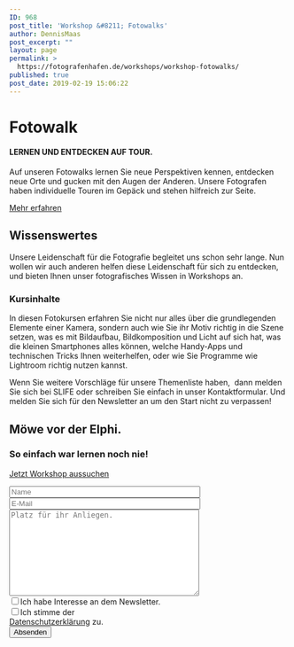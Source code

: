 ```yaml
---
ID: 968
post_title: 'Workshop &#8211; Fotowalks'
author: DennisMaas
post_excerpt: ""
layout: page
permalink: >
  https://fotografenhafen.de/workshops/workshop-fotowalks/
published: true
post_date: 2019-02-19 15:06:22
---
```

<h1>Fotowalk</h1>		
			<h4>LERNEN UND ENTDECKEN AUF TOUR.</h4>		
		<p>Auf unseren Fotowalks lernen Sie neue Perspektiven kennen, entdecken neue Orte und gucken mit den Augen der Anderen. Unsere Fotografen haben individuelle Touren im Gepäck und stehen hilfreich zur Seite.</p>		
			<a href="#weiterlesen" role="button">
						Mehr erfahren
					</a>
			<h2>Wissenswertes</h2>		
		<p>Unsere Leidenschaft für die Fotografie begleitet uns schon sehr lange. Nun wollen wir auch anderen helfen diese Leidenschaft für sich zu entdecken, und bieten Ihnen unser fotografisches Wissen in Workshops an.</p>		
			<h3>Kursinhalte</h3>		
		<p>In diesen Fotokursen erfahren Sie nicht nur alles über die grundlegenden Elemente einer Kamera, sondern auch wie Sie ihr Motiv richtig in die Szene setzen, was es mit Bildaufbau, Bildkomposition und Licht auf sich hat, was die kleinen Smartphones alles können, welche Handy-Apps und technischen Tricks Ihnen weiterhelfen, oder wie Sie Programme wie Lightroom richtig nutzen kannst.</p><p>Wenn Sie weitere Vorschläge für unsere Themenliste haben,  dann melden Sie sich bei SLIFE oder schreiben Sie einfach in unser Kontaktformular. Und melden Sie sich für den Newsletter an um den Start nicht zu verpassen!</p>		
			<h2>Möwe vor der Elphi.</h2>		
			<h3>So einfach war lernen noch nie!</h3>		
			<a href="#weiterlesen" role="button">
						Jetzt Workshop aussuchen
					</a>
<form action="/wp-admin/admin-ajax.php#wpcf7-f415-o1" method="post" novalidate="novalidate">
<input type="hidden" name="_wpcf7" value="415" />
<input type="hidden" name="_wpcf7_version" value="5.1.3" />
<input type="hidden" name="_wpcf7_locale" value="en_US" />
<input type="hidden" name="_wpcf7_unit_tag" value="wpcf7-f415-o1" />
<input type="hidden" name="_wpcf7_container_post" value="0" />
<input type="hidden" name="_wpcf7cf_hidden_group_fields" value="" />
<input type="hidden" name="_wpcf7cf_hidden_groups" value="" />
<input type="hidden" name="_wpcf7cf_visible_groups" value="" />
<input type="hidden" name="_wpcf7cf_options" value="{&quot;form_id&quot;:415,&quot;conditions&quot;:[{&quot;then_field&quot;:&quot;-1&quot;,&quot;and_rules&quot;:[{&quot;if_field&quot;:&quot;-1&quot;,&quot;operator&quot;:&quot;equals&quot;,&quot;if_value&quot;:&quot;Interiorfotografie&quot;}]},{&quot;then_field&quot;:&quot;-1&quot;,&quot;and_rules&quot;:[{&quot;if_field&quot;:&quot;-1&quot;,&quot;operator&quot;:&quot;equals&quot;,&quot;if_value&quot;:&quot;Exteriorfotografie&quot;}]},{&quot;then_field&quot;:&quot;-1&quot;,&quot;and_rules&quot;:[{&quot;if_field&quot;:&quot;-1&quot;,&quot;operator&quot;:&quot;equals&quot;,&quot;if_value&quot;:&quot;Portru00e4tfotografie&quot;}]},{&quot;then_field&quot;:&quot;-1&quot;,&quot;and_rules&quot;:[{&quot;if_field&quot;:&quot;-1&quot;,&quot;operator&quot;:&quot;equals&quot;,&quot;if_value&quot;:&quot;Fashionfotografie&quot;}]},{&quot;then_field&quot;:&quot;-1&quot;,&quot;and_rules&quot;:[{&quot;if_field&quot;:&quot;-1&quot;,&quot;operator&quot;:&quot;equals&quot;,&quot;if_value&quot;:&quot;Hochzeitsfotografie&quot;}]},{&quot;then_field&quot;:&quot;-1&quot;,&quot;and_rules&quot;:[{&quot;if_field&quot;:&quot;-1&quot;,&quot;operator&quot;:&quot;equals&quot;,&quot;if_value&quot;:&quot;Veranstaltungsfotografie&quot;}]},{&quot;then_field&quot;:&quot;-1&quot;,&quot;and_rules&quot;:[{&quot;if_field&quot;:&quot;-1&quot;,&quot;operator&quot;:&quot;equals&quot;,&quot;if_value&quot;:&quot;Produktfotografie&quot;}]},{&quot;then_field&quot;:&quot;-1&quot;,&quot;and_rules&quot;:[{&quot;if_field&quot;:&quot;-1&quot;,&quot;operator&quot;:&quot;equals&quot;,&quot;if_value&quot;:&quot;Foodfotografie&quot;}]},{&quot;then_field&quot;:&quot;-1&quot;,&quot;and_rules&quot;:[{&quot;if_field&quot;:&quot;-1&quot;,&quot;operator&quot;:&quot;equals&quot;,&quot;if_value&quot;:&quot;Social Media&quot;}]}],&quot;settings&quot;:{&quot;animation&quot;:&quot;yes&quot;,&quot;animation_intime&quot;:200,&quot;animation_outtime&quot;:200,&quot;notice_dismissed&quot;:false}}" />
<p><input type="text" name="Name" value="" size="40" aria-invalid="false" placeholder="Name" /><br />
<input type="email" name="your-email" value="" size="40" aria-required="true" aria-invalid="false" placeholder="E-Mail" /><br />
<textarea name="Besonderheiten" cols="40" rows="10" aria-required="true" aria-invalid="false" placeholder="Platz für ihr Anliegen."></textarea><br />
<input type="checkbox" name="Newsletter[]" value="Ich habe Interesse an dem Newsletter." />Ich habe Interesse an dem Newsletter.<br />
<label><input type="checkbox" name="Daten" value="1" aria-invalid="false" />Ich stimme der <br> <a href=" https://fotografenhafen.de/datenschutzerklärung" > Datenschutzerklärung</a> zu.</label><br />
<input type="submit" value="Absenden" /></p>
<p style="display: none !important"><input type="hidden" name="referer-page" value="https://fotografenhafen.de/wp-admin/post.php?post=968&action=elementor" aria-invalid="false"></p>
<!-- Chimpmail extension by Renzo Johnson --></form>